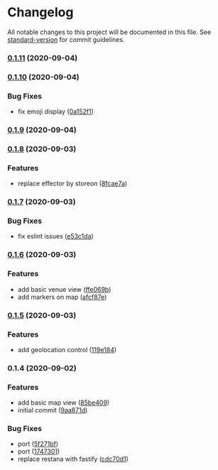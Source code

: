 # Changelog

All notable changes to this project will be documented in this file. See [standard-version](https://github.com/conventional-changelog/standard-version) for commit guidelines.

### [0.1.11](https://github.com/trip-a-trip/web-client-map/compare/v0.1.10...v0.1.11) (2020-09-04)

### [0.1.10](https://github.com/trip-a-trip/web-client-map/compare/v0.1.9...v0.1.10) (2020-09-04)

### Bug Fixes

- fix emoji display ([0a152f1](https://github.com/trip-a-trip/web-client-map/commit/0a152f15b5195a40289756ac9a5ed7b701f8e0d2))

### [0.1.9](https://github.com/trip-a-trip/web-client-map/compare/v0.1.8...v0.1.9) (2020-09-04)

### [0.1.8](https://github.com/trip-a-trip/web-client-map/compare/v0.1.7...v0.1.8) (2020-09-03)

### Features

- replace effector by storeon ([8fcae7a](https://github.com/trip-a-trip/web-client-map/commit/8fcae7a09cd382ec62957389df2d304c255874e7))

### [0.1.7](https://github.com/trip-a-trip/web-client-map/compare/v0.1.6...v0.1.7) (2020-09-03)

### Bug Fixes

- fix eslint issues ([e53c1da](https://github.com/trip-a-trip/web-client-map/commit/e53c1da438623fd8c723bcab681c962ed26332c8))

### [0.1.6](https://github.com/trip-a-trip/web-client-map/compare/v0.1.5...v0.1.6) (2020-09-03)

### Features

- add basic venue view ([ffe069b](https://github.com/trip-a-trip/web-client-map/commit/ffe069be2249dcc1d673c9bda883ed97973851d2))
- add markers on map ([afcf87e](https://github.com/trip-a-trip/web-client-map/commit/afcf87ee4cdd499ea6c6ff47b3207b87f1c6d067))

### [0.1.5](https://github.com/trip-a-trip/web-client-map/compare/v0.1.4...v0.1.5) (2020-09-03)

### Features

- add geolocation control ([119e184](https://github.com/trip-a-trip/web-client-map/commit/119e18482e4ffbc17d0012c8d7a1b347a43a95f8))

### 0.1.4 (2020-09-02)

### Features

- add basic map view ([85be409](https://github.com/trip-a-trip/web-client-map/commit/85be4097cd2857b8262413150835593f4e69b6f1))
- initial commit ([9aa871d](https://github.com/trip-a-trip/web-client-map/commit/9aa871d6017945816e527d7fcbe8dc5757b9788d))

### Bug Fixes

- port ([5f271bf](https://github.com/trip-a-trip/web-client-map/commit/5f271bf1159cbd019ea92be1f966b22337570fa5))
- port ([1747301](https://github.com/trip-a-trip/web-client-map/commit/1747301f6204fdeb8e6af1b4515b4e9f2a145584))
- replace restana with fastify ([cdc70d1](https://github.com/trip-a-trip/web-client-map/commit/cdc70d19e6bd44d2589df34a8d2957336f9be4fd))
